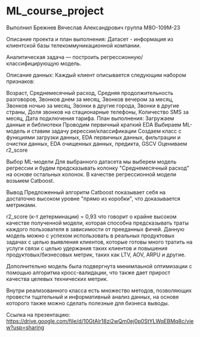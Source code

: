 # ML_course_project

Выполнил Брежнев Вячеслав Александрович группа М8О-109М-23

Описание проекта и план выполнения:
Датасет - информация из клиентской базы телекоммуникационной компании.

Аналитическая задача — построить регрессионную/классифицирующую модель.

Описание данных:
Каждый клиент описывается следующим набором признаков:

Возраст, Среднемесячный расход, Средняя продолжительность разговоров, Звонков днем за месяц, Звонков вечером за месяц, Звонков ночью за месяц, Звонки в другие города, Звонки в другие страны, Доля звонков на стационарные телефоны, Количество SMS за месяц, Дата подключения тарифа.
План выполнения:
Загружаем данные и библиотеки
Проводим первичный краткий EDA
Выбираем ML-модель и ставим задачу ререссии/классификации
Создаем класс с функциями загрузки данных, EDA первичных данных, фильтрации и очистки данных, EDA очищенных данных, предикта, GSCV
Оцениваем r2_score

Выбор ML-модели
Для выбранного датасета мы выберем модель регрессии и будем предсказывать колонку "Среднемесячный расход" на основе остальных колонок.
В качестве регрессионной модели возьмем Catboost.

Вывод
Предложенный алгоритм Catboost показывает себя на достаточно высоком уровне "прямо из коробки", что доказывается метриками.

r2_score (к-т детерминации) = 0,93 что говорит о крайне высоком качестве полученной модели, которая способна предсказывать траты каждого пользователя в зависимости от прееданных фичей. Данную модель можно с успехом использовать в реальных продуктовых задачах с целью выявления клиентов, которые готовы много тратить на услуги связи с целью удержания таких клиентов и повышения продуктовых/бизнесовых метрик, таких как LTV, AOV, ARPU и другие.

Дополнительно модель была подвергнута минимлаьной оптимизации с помощью алгоритма кросс-валидации, что также дает прирост качества целевых технических метрик.

Внутри реализованного класса есть множество методов, позволяющих провести тщательный и информативный анализ данных, на основе которого также можно сделать полезные для бизнеса выводы.

Ссылка на презентацию:
https://drive.google.com/file/d/10GtAlr18zi2wQm0ej0p0StYLWqEBMq8c/view?usp=sharing


